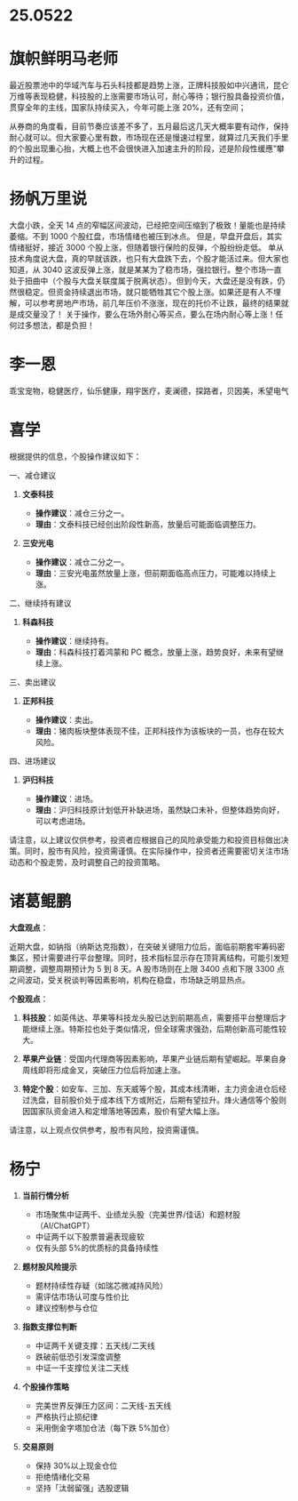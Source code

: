 # 25.0522

# 旗帜鲜明马老师

最近股票池中的华域汽车与石头科技都是趋势上涨，正牌科技股如中兴通讯，昆仑万维等表现稳健，科技股的上涨需要市场认可，耐心等待；银行股具备投资价值，贯穿全年的主线，国家队持续买入，今年可能上涨 20%，还有空间；

从券商的角度看，目前节奏应该差不多了，五月最后这几天大概率要有动作，保持耐心就可以。但大家要心里有数，市场现在还是慢速过程里，就算过几天我们手里的个股出现重心抬，大概上也不会很快进入加速主升的阶段，述是阶段性缓應”攀升的过程。

# 扬帆万里说

大盘小跌，全天 14 点的窄幅区间波动，已经把空间压缩到了极致！量能也是持续萎缩。不到 1000 个股红盘，市场情绪也被压到冰点。
但是，早盘开盘后，其实情绪挺好，接近 3000 个股上涨，但随着银行保险的反弹，个股纷纷走低。
单从技术角度说大盘，真的早就该跌，也只有大盘跌下去，个股才能活过来。但大家也知道，从 3040 这波反弹上涨，就是某某为了稳市场，强拉银行。整个市场一直处于扭曲中（个股与大盘关联度属于脱离状态）。但到今天，大盘还是没有跌，仍然很稳定。但资金持续退出市场，就只能牺牲其它个股上涨。如果还是有人不埋解，可以参考房地产市场，前几年压价不涨涨，现在的托价不让跌，最终的结果就是成交量没了！
关于操作，要么在场外耐心等买点，要么在场内耐心等上涨！任何过多想法，都是负担！

# 李一恩

乖宝宠物，稳健医疗，仙乐健康，翔宇医疗，麦澜德，探路者，贝因美，禾望电气

# 喜学

根据提供的信息，个股操作建议如下：

一、减仓建议

1. **文泰科技**

   - **操作建议**：减仓三分之一。
   - **理由**：文泰科技已经创出阶段性新高，放量后可能面临调整压力。

2. **三安光电**

   - **操作建议**：减仓二分之一。
   - **理由**：三安光电虽然放量上涨，但前期面临高点压力，可能难以持续上涨。

二、继续持有建议

1. **科森科技**

   - **操作建议**：继续持有。
   - **理由**：科森科技打着鸿蒙和 PC 概念，放量上涨，趋势良好，未来有望继续上涨。

三、卖出建议

1. **正邦科技**

   - **操作建议**：卖出。
   - **理由**：猪肉板块整体表现不佳，正邦科技作为该板块的一员，也存在较大风险。

四、进场建议

1. **沪归科技**

   - **操作建议**：进场。
   - **理由**：沪归科技原计划低开补缺进场，虽然缺口未补，但整体趋势向好，可以考虑进场。

请注意，以上建议仅供参考，投资者应根据自己的风险承受能力和投资目标做出决策。同时，股市有风险，投资需谨慎。在实际操作中，投资者还需要密切关注市场动态和个股走势，及时调整自己的投资策略。

# 诸葛鲲鹏

**大盘观点**：

近期大盘，如钠指（纳斯达克指数），在突破关键阻力位后，面临前期套牢筹码密集区，预计需要进行平台整理。同时，技术指标显示存在顶背离结构，可能引发短期调整，调整周期预计为 5 到 8 天。A 股市场则在上限 3400 点和下限 3300 点之间波动，受关税谈判等因素影响，机构在稳盘，市场缺乏明显热点。

**个股观点**：

1. **科技股**：如英伟达、苹果等科技龙头股已达到前期高点，需要搭平台整理后才能继续上涨。特斯拉也处于类似情况，但全球需求强劲，后期创新高可能性较大。

2. **苹果产业链**：受国内代理商等因素影响，苹果产业链后期有望崛起。苹果自身周线即将形成金叉，突破压力位后将加速上涨。

3. **特定个股**：如安车、三加、东天威等个股，其成本线清晰，主力资金进仓后经过洗盘，目前股价处于成本线下方或附近，后期有望拉升。烽火通信等个股则因国家队资金进入和定增落地等因素，股价有望大幅上涨。

请注意，以上观点仅供参考，股市有风险，投资需谨慎。

# 杨宁

1. **当前行情分析**

   - 市场聚焦中证两千、业绩龙头股（完美世界/佳话）和题材股（AI/ChatGPT）
   - 中证两千以下股票普遍表现疲软
   - 仅有头部 5%的优质标的具备持续性

2. **题材股风险提示**

   - 题材持续性存疑（如瑞芯微减持风险）
   - 需评估市场认可度与性价比
   - 建议控制参与仓位

3. **指数支撑位判断**

   - 中证两千关键支撑：五天线/二天线
   - 跌破前低恐引发深度调整
   - 中证一千支撑位关注二天线

4. **个股操作策略**

   - 完美世界反弹压力区间：二天线-五天线
   - 严格执行止损纪律
   - 采用倒金字塔加仓法（每下跌 5%加仓）

5. **交易原则**
   - 保持 30%以上现金仓位
   - 拒绝情绪化交易
   - 坚持「汰弱留强」选股逻辑
